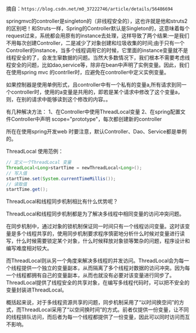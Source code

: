 摘自：`https://blog.csdn.net/m0_37222746/article/details/56486694`

springmvc的controller是singleton的（非线程安全的），这也许就是他和struts2的区别吧！和Struts一样，Spring的Controller默认是Singleton的，这意味着每个request过来，系统都会用原有的instance去处理，这样导致了两个结果:一是我们不用每次创建Controller，二是减少了对象创建和垃圾收集的时间;由于只有一个Controller的instance，当多个线程调用它的时候，它里面的instance变量就不是线程安全的了，会发生窜数据的问题。当然大多数情况下，我们根本不需要考虑线程安全的问题，比如dao,service等，除非在bean中声明了实例变量。因此，我们在使用spring mvc 的contrller时，应避免在controller中定义实例变量。 

如果控制器是使用单例形式，且controller中有一个私有的变量a,所有请求到同一个controller时，使用的a变量是共用的，即若是某个请求中修改了这个变量a，则，在别的请求中能够读到这个修改的内容。。

有几种解决方法：
1、在Controller中使用ThreadLocal变量
2、在spring配置文件Controller中声明 scope="prototype"，每次都创建新的controller

所在在使用spring开发web 时要注意，默认Controller、Dao、Service都是单例的。



ThreadLocal 使用范例：

```java
// 定义一个ThreadLocal 变量
ThreadLocal<Long>startTime = newThreadLocal<Long>(); 
// 写入值
startTime.set(System.currentTimeMillis());   
// 读取值
startTime.get(); 
```


ThreadLocal和线程同步机制相比有什么优势呢？

ThreadLocal和线程同步机制都是为了解决多线程中相同变量的访问冲突问题。

在同步机制中，通过对象的锁机制保证同一时间只有一个线程访问变量。这时该变量是多个线程共享的，使用同步机制要求程序慎密地分析什么时候对变量进行读写，什么时候需要锁定某个对象，什么时候释放对象锁等繁杂的问题，程序设计和编写难度相对较大。

而ThreadLocal则从另一个角度来解决多线程的并发访问。ThreadLocal会为每一个线程提供一个独立的变量副本，从而隔离了多个线程对数据的访问冲突。因为每一个线程都拥有自己的变量副本，从而也就没有必要对该变量进行同步了。ThreadLocal提供了线程安全的共享对象，在编写多线程代码时，可以把不安全的变量封装进ThreadLocal。

概括起来说，对于多线程资源共享的问题，同步机制采用了“以时间换空间”的方式，而ThreadLocal采用了“以空间换时间”的方式。前者仅提供一份变量，让不同的线程排队访问，而后者为每一个线程都提供了一份变量，因此可以同时访问而互不影响。



